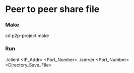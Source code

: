 # Peer to peer share file
### Make
cd p2p-project
make
### Run
./client <IP_Addr> <Port_Number>
./server <Port_Number> <Directory_Save_File>

